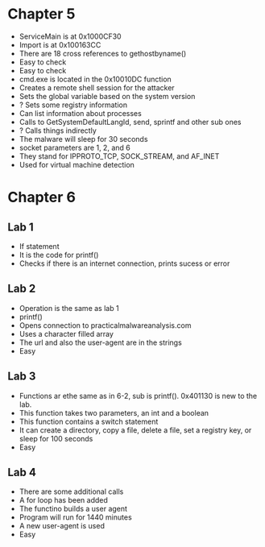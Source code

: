 # Chapter 5
 - ServiceMain is at 0x1000CF30
 - Import is at 0x100163CC
 - There are 18 cross references to gethostbyname()
 - Easy to check
 - Easy to check
 - cmd.exe is located in the 0x10010DC function
 - Creates a remote shell session for the attacker
 - Sets the global variable based on the system version
 - ? Sets some registry information
 - Can list information about processes
 - Calls to GetSystemDefaultLangId, send, sprintf and other sub ones
 - ? Calls things indirectly
 - The malware will sleep for 30 seconds
 - socket parameters are 1, 2, and 6
 - They stand for IPPROTO_TCP, SOCK_STREAM, and AF_INET
 - Used for virtual machine detection

# Chapter 6
## Lab 1
 - If statement
 - It is the code for printf()
 - Checks if there is an internet connection, prints sucess or error
 ## Lab 2
 - Operation is the same as lab 1
 - printf()
 - Opens connection to practicalmalwareanalysis.com
 - Uses a character filled array
 - The url and also the user-agent are in the strings
 - Easy
 ## Lab 3
 - Functions ar ethe same as in 6-2, sub is printf(). 0x401130 is new to the lab.
 - This function takes two parameters, an int and a boolean
 - This function contains a switch statement
 - It can create a directory, copy a file, delete a file, set a registry key, or sleep for 100 seconds
 - Easy
 ## Lab 4
 - There are some additional calls
 - A for loop has been added
 - The functino builds a user agent
 - Program will run for 1440 minutes
 - A new user-agent is used
 - Easy
 
